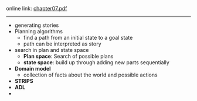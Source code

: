 online link: [chapter07.pdf](https://www.pcgbook.com/chapter07.pdf)

---
- generating stories
- Planning algorithms
	- find a path from an initial state to a goal state
	- path can be interpreted as story
- search in plan and state space
	- **Plan space**: Search of possible plans
	- **state space**: build up through adding new parts sequentially
- **Domain model**
	- collection of facts about the world and possible actions
- **STRIPS**
- **ADL**
- 